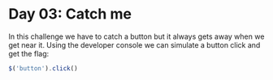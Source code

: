 # Day 03: Catch me

In this challenge we have to catch a button but it always gets away when we get near it.
Using the developer console we can simulate a button click and get the flag:

```javascript
$('button').click()
```
